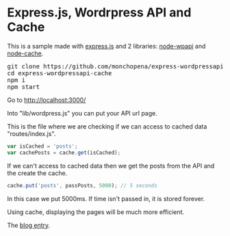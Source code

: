 
# Express.js, Wordrpress API and Cache

This is a sample made with [express.js][express.js] and 2 libraries: [node-wpapi][node-wpapi] and [node-cache][node-cache].

<pre>
git clone https://github.com/monchopena/express-wordpressapi-cache
cd express-wordpressapi-cache
npm i
npm start
</pre>

Go to [http://localhost:3000/][http://localhost:3000/]

Into "lib/wordpress.js" you can put your API url page.

This is the file where we are checking if we can access to cached data "routes/index.js".

```javascript
var isCached = 'posts';
var cachePosts = cache.get(isCached);
```

If we can't access to cached data then we get the posts from the API and the create the cache.

```javascript
cache.put('posts', passPosts, 5000); // 5 seconds
```

In this case we put 5000ms. If time isn't passed in, it is stored forever.

Using cache, displaying the pages will be much more efficient.

The [blog entry][blog-entry].

[express.js]: http://expressjs.com/
[node-wpapi]: https://github.com/WP-API/node-wpapi
[node-cache]: https://github.com/ptarjan/node-cache
[repository]: https://github.com/monchopena/express-wordpressapi-cache
[blog-entry]: http://www.bdunk.com/express-wordpressapi-cache
[http://localhost:3000/]: http://localhost:3000/